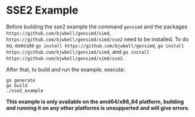 # SSE2 Example
Before building the sse2 example the command `gensimd` and the packages `https://github.com/bjwbell/gensimd/simd`, `https://github.com/bjwbell/gensimd/simd/sse2` need to be installed.
To do so, execute `go install https://github.com/bjwbell/gensimd`, `go install https://github.com/bjwbell/gensimd/simd`, and `go install https://github.com/bjwbell/gensimd/simd/sse2`.

After that, to build and run the example, execute:
```
go generate
go build
./sse2_example
```

**This example is only available on the amd64/x86_64 platform, building and running it on any other platforms is unsupported and will give errors.**
